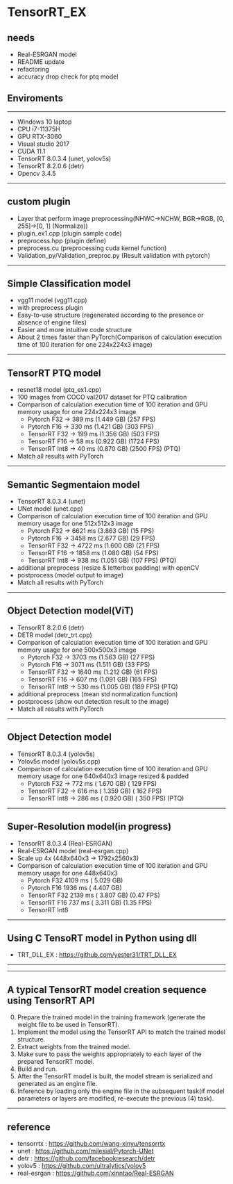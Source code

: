 # TensorRT_EX

## needs
- Real-ESRGAN model
- README update
- refactoring
- accuracy drop check for ptq model

## Enviroments
***
- Windows 10 laptop
- CPU i7-11375H
- GPU RTX-3060
- Visual studio 2017
- CUDA 11.1
- TensorRT 8.0.3.4 (unet, yolov5s)
- TensorRT 8.2.0.6 (detr) 
- Opencv 3.4.5
***

## custom plugin 
- Layer that perform image preprocessing(NHWC->NCHW, BGR->RGB, [0, 255]->[0, 1] (Normalize))
- plugin_ex1.cpp (plugin sample code)
- preprocess.hpp (plugin define)
- preprocess.cu (preprocessing cuda kernel function)
- Validation_py/Validation_preproc.py (Result validation with pytorch)
***

## Simple Classification model
- vgg11 model (vgg11.cpp)
- with preprocess plugin
- Easy-to-use structure (regenerated according to the presence or absence of engine files)
- Easier and more intuitive code structure
- About 2 times faster than PyTorch(Comparison of calculation execution time of 100 iteration for one 224x224x3 image)
***

## TensorRT PTQ model
- resnet18 model (ptq_ex1.cpp)
- 100 images from COCO val2017 dataset for PTQ calibration
- Comparison of calculation execution time of 100 iteration and GPU memory usage for one 224x224x3 image 
  - Pytorch  F32	-> 389 ms (1.449 GB) (257 FPS)
  - Pytorch  F16	-> 330 ms (1.421 GB) (303 FPS)
  - TensorRT F32	-> 199 ms (1.356 GB) (503 FPS)
  - TensorRT F16	-> 58 ms  (0.922 GB) (1724 FPS)
  - TensorRT Int8 -> 40 ms  (0.870 GB) (2500 FPS) (PTQ)
- Match all results with PyTorch
***

## Semantic Segmentaion model
- TensorRT 8.0.3.4 (unet)
- UNet model (unet.cpp)
- Comparison of calculation execution time of 100 iteration and GPU memory usage for one 512x512x3 image
  - Pytorch  F32	-> 6621 ms (3.863 GB) (15 FPS)
  - Pytorch  F16	-> 3458 ms (2.677 GB) (29 FPS)
  - TensorRT F32	-> 4722 ms (1.600 GB) (21 FPS)
  - TensorRT F16	-> 1858 ms (1.080 GB) (54 FPS)
  - TensorRT Int8   -> 938 ms  (1.051 GB) (107 FPS) (PTQ)
- additional preprocess (resize & letterbox padding) with openCV
- postprocess (model output to image)
- Match all results with PyTorch
***

## Object Detection model(ViT)
- TensorRT 8.2.0.6 (detr) 
- DETR model (detr_trt.cpp) 
- Comparison of calculation execution time of 100 iteration and GPU memory usage for one 500x500x3 image 
  - Pytorch  F32	-> 3703 ms (1.563 GB) (27 FPS)
  - Pytorch  F16	-> 3071 ms (1.511 GB) (33 FPS)
  - TensorRT F32	-> 1640 ms (1.212 GB) (61 FPS)
  - TensorRT F16	-> 607 ms  (1.091 GB) (165 FPS)
  - TensorRT Int8	-> 530 ms  (1.005 GB) (189 FPS) (PTQ)
- additional preprocess (mean std normalization function)
- postprocess (show out detection result to the image)
- Match all results with PyTorch
***

## Object Detection model
- TensorRT 8.0.3.4 (yolov5s) 
- Yolov5s model (yolov5s.cpp) 
- Comparison of calculation execution time of 100 iteration and GPU memory usage for one 640x640x3 image resized & padded
  - Pytorch  F32	-> 772 ms ( 1.670 GB) ( 129 FPS)
  - TensorRT F32	-> 616 ms ( 1.359 GB) ( 162 FPS)
  - TensorRT Int8	-> 286 ms ( 0.920 GB) ( 350 FPS) (PTQ)
***

## Super-Resolution model(in progress)
- TensorRT 8.0.3.4 (Real-ESRGAN) 
- Real-ESRGAN model (real-esrgan.cpp)
- Scale up 4x (448x640x3 -> 1792x2560x3) 
- Comparison of calculation execution time of 100 iteration and GPU memory usage for one 448x640x3
  - Pytorch  F32	4109 ms ( 5.029 GB)
  - Pytorch  F16	1936 ms ( 4.407 GB)
  - TensorRT F32	2139 ms ( 3.807 GB) (0.47 FPS)
  - TensorRT F16	737 ms ( 3.311 GB) (1.35 FPS)
  - TensorRT Int8	
***
 
## Using C TensoRT model in Python using dll
- TRT_DLL_EX : <https://github.com/yester31/TRT_DLL_EX>
***

***

## A typical TensorRT model creation sequence using TensorRT API
0. Prepare the trained model in the training framework (generate the weight file to be used in TensorRT).
1. Implement the model using the TensorRT API to match the trained model structure.
2. Extract weights from the trained model.
3. Make sure to pass the weights appropriately to each layer of the prepared TensorRT model.
4. Build and run.
5. After the TensorRT model is built, the model stream is serialized and generated as an engine file.
6. Inference by loading only the engine file in the subsequent task(if model parameters or layers are modified, re-execute the previous (4) task).
     
***

## reference   
* tensorrtx : <https://github.com/wang-xinyu/tensorrtx>
* unet : <https://github.com/milesial/Pytorch-UNet>
* detr : <https://github.com/facebookresearch/detr>
* yolov5 : <https://github.com/ultralytics/yolov5>
* real-esrgan : <https://github.com/xinntao/Real-ESRGAN>